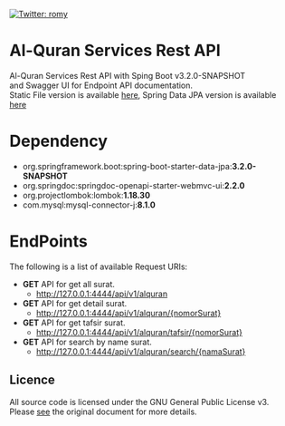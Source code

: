 [![Twitter: romy](https://img.shields.io/twitter/follow/RomySihananda)](https://twitter.com/RomySihananda)

# Al-Quran Services Rest API

Al-Quran Services Rest API with Sping Boot v3.2.0-SNAPSHOT </br>
and Swagger UI for Endpoint API documentation. </br> 
Static File version is available [here](https://github.com/RomySaputraSihananda/alquranapi/tree/v1.0.0),
Spring Data JPA version is available [here](https://github.com/RomySaputraSihananda/alquranapi/tree/v1.0.1)

# Dependency

- org.springframework.boot:spring-boot-starter-data-jpa:**3.2.0-SNAPSHOT**
- org.springdoc:springdoc-openapi-starter-webmvc-ui:**2.2.0**
- org.projectlombok:lombok:**1.18.30**
- com.mysql:mysql-connector-j:**8.1.0**

# EndPoints

The following is a list of available Request URIs:

- **GET** API for get all surat.
  - http://127.0.0.1:4444/api/v1/alquran
- **GET** API for get detail surat.
  - http://127.0.0.1:4444/api/v1/alquran/{nomorSurat}
- **GET** API for get tafsir surat.
  - http://127.0.0.1:4444/api/v1/alquran/tafsir/{nomorSurat}
- **GET** API for search by name surat.
  - http://127.0.0.1:4444/api/v1/alquran/search/{namaSurat}

## Licence

All source code is licensed under the GNU General Public License v3. Please [see](https://www.gnu.org/licenses) the original document for more details.
